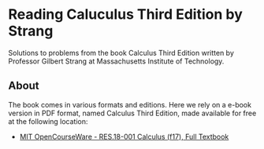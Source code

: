 # Reading Caluculus Third Edition by Strang

Solutions to problems from the book Calculus Third Edition written by Professor Gilbert Strang at Massachusetts Institute of Technology.

## About

The book comes in various formats and editions. Here we rely on a e-book version in PDF format, named Calculus Third Edition, made available for free at the following location:

- [MIT OpenCourseWare - RES.18-001 Calculus (f17), Full Textbook](https://ocw.mit.edu/courses/res-18-001-calculus-fall-2023/resources/mitres_18_001_f17_full_book_pdf/)

